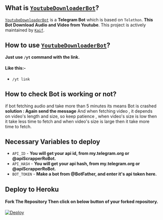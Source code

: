 ## What is [`YoutubeDownloaderBot`](https://github.com/kaif-00z/YoutubeDownloderBot/)?
[`YoutubeDownloaderBot`](https://github.com/kaif-00z/YoutubeDownloderBot/) is a **Telegram Bot** which is based on `Telethon`. **This Bot Download Audio and Video from Youtube**. This project is actively maintained by [`Kaif`](https://github.com/kaif-00z). 
## How to use [`YoutubeDownloaderBot`](https://github.com/kaif-00z/YoutubeDownloderBot/)?
**Just use `/yt` command with the link.**
#### Like this:-
- `/yt link`
## How to check Bot is working or not?
if bot fetching audio and take more than 5 minutes its means Bot is crashed **solution : Again send the message** And when fetching video , it depends on video's length and size, so keep patience , when video's size is low then it take less time to fetch and when video's size is large then it take more time to fetch.
## Necessary Variables to deploy
- `API_ID` - **You will get your api id, from my.telegram.org or @apiScrapperRoBot.**
- `API_HASH` - **You will get your api hash, from my.telegram.org or @apiScrapperRoBot.**
- `BOT_TOKEN` - **Make a bot from @BotFather, and enter it's api token here.**
## Deploy to Heroku
#### Fork The Repository Then click on below button of your forked repository.
[![Deploy](https://www.herokucdn.com/deploy/button.svg)](https://heroku.com/deploy)

